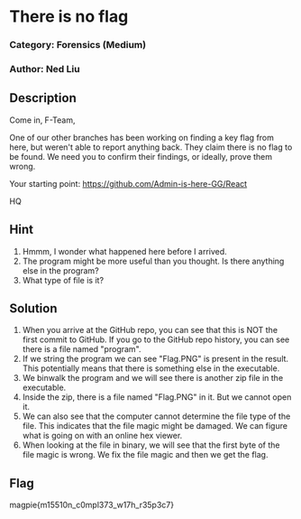 # There is no flag
### Category: Forensics (Medium)
### Author: Ned Liu
## Description

Come in, F-Team,

One of our other branches has been working on finding a key flag from here, but weren't able to report anything back. They claim there is no flag to be found. We need you to confirm their findings, or ideally, prove them wrong.

Your starting point: https://github.com/Admin-is-here-GG/React

HQ

## Hint
1. Hmmm, I wonder what happened here before I arrived.
2. The program might be more useful than you thought. Is there anything else in the program?
3. What type of file is it?

## Solution

1. When you arrive at the GitHub repo, you can see that this is NOT the first commit to GitHub. If you go to the GitHub repo history, you can see there is a file named "program".
2. If we string the program we can see "Flag.PNG" is present in the result. This potentially means that there is something else in the executable.
3. We binwalk the program and we will see there is another zip file in the executable.
4. Inside the zip, there is a file named "Flag.PNG" in it. But we cannot open it.
5. We can also see that the computer cannot determine the file type of the file. This indicates that the file magic might be damaged. We can figure what is going on with an online hex viewer.
6. When looking at the file in binary, we will see that the first byte of the file magic is wrong. We fix the file magic and then we get the flag.

## Flag
 magpie{m15510n_c0mpl373_w17h_r35p3c7}

